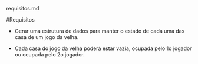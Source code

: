 requisitos.md

#Requisitos

* Gerar uma estrutura de dados para manter o estado de cada uma das casa de um jogo da velha.

* Cada casa do jogo da velha poderá estar vazia, ocupada pelo 1o jogador ou ocupada pelo 2o	jogador.
